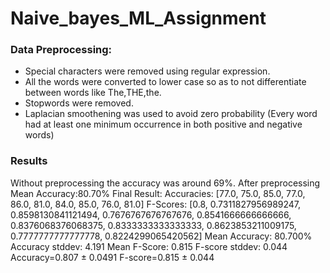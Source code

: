 # Naive_bayes_ML_Assignment
### Data Preprocessing:
* Special characters were removed using regular expression.
* All the words were converted to lower case so as to not differentiate between words like The,THE,the.
* Stopwords were removed.
* Laplacian smoothening was used to avoid zero probability (Every word had at least one minimum occurrence in both positive and negative words)

### Results 
Without preprocessing the accuracy was around 69%.
After preprocessing Mean Accuracy:80.70%
Final Result: Accuracies: [77.0, 75.0, 85.0, 77.0, 86.0, 81.0, 84.0, 85.0, 76.0, 81.0]
F-Scores: [0.8, 0.7311827956989247, 0.8598130841121494, 0.7676767676767676, 0.8541666666666666, 0.8376068376068375, 0.8333333333333333, 0.8623853211009175, 0.7777777777777778, 0.8224299065420562]
Mean Accuracy: 80.700% Accuracy stddev: 4.191 Mean F-Score: 0.815 F-score stddev: 0.044
Accuracy=0.807 ± 0.0491
F-score=0.815 ± 0.044
